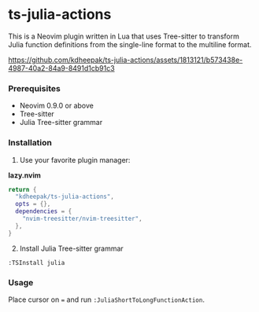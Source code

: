 # ts-julia-actions

This is a Neovim plugin written in Lua that uses Tree-sitter to transform Julia function definitions from the single-line format to the multiline format.

https://github.com/kdheepak/ts-julia-actions/assets/1813121/b573438e-4987-40a2-84a9-8491d1cb91c3

### Prerequisites

- Neovim 0.9.0 or above
- Tree-sitter
- Julia Tree-sitter grammar

### Installation

1. Use your favorite plugin manager:

**lazy.nvim**

```lua
return {
  "kdheepak/ts-julia-actions",
  opts = {},
  dependencies = {
    "nvim-treesitter/nvim-treesitter",
  },
}
```

2. Install Julia Tree-sitter grammar

```vim
:TSInstall julia
```

### Usage

Place cursor on `=` and run `:JuliaShortToLongFunctionAction`.
